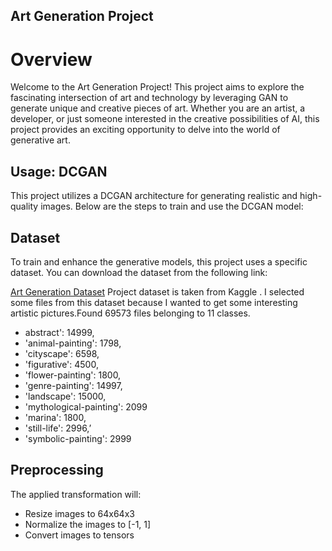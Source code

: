 ## Art Generation Project
# Overview

Welcome to the Art Generation Project! This project aims to explore the fascinating intersection of art and technology by leveraging GAN to generate unique and creative pieces of art. 
Whether you are an artist, a developer, or just someone interested in the creative possibilities of AI, this project provides an exciting opportunity to delve into the world of generative art.

## Usage: DCGAN

This project utilizes a DCGAN architecture for generating realistic and high-quality images. Below are the steps to train and use the DCGAN model:

## Dataset

To train and enhance the generative models, this project uses a specific dataset. You can download the dataset from the following link:

[Art Generation Dataset](https://www.kaggle.com/datasets/ipythonx/wikiart-gangogh-creating-art-gan/data)
Project dataset is taken from Kaggle .
I selected some files from this dataset because I wanted to get some interesting artistic pictures.Found 69573 files belonging to 11 classes.

- abstract': 14999,
- 'animal-painting': 1798,
- 'cityscape': 6598,
- 'figurative': 4500,
- 'flower-painting': 1800,
- 'genre-painting': 14997,
- 'landscape': 15000,
- 'mythological-painting': 2099
- 'marina': 1800,
- 'still-life': 2996,’
- 'symbolic-painting': 2999


## Preprocessing

The applied transformation will:

- Resize images to 64x64x3
- Normalize the images to [-1, 1]
- Convert images to tensors


